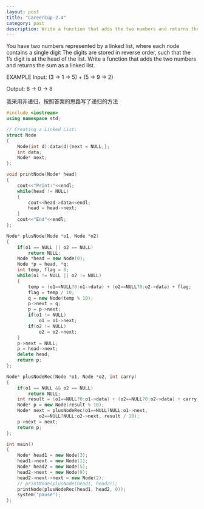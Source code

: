 ```yaml
---
layout: post
title: "CareerCup-2.4"
category: past
description: Write a function that adds the two numbers and returns the sum as a linked list.
---
```

You have two numbers represented by a linked list, where each node contains a single digit The digits are stored in reverse order, such that the 1’s digit is at the head of the list. Write a function that adds the two numbers and returns the sum as a linked list.

EXAMPLE Input: (3 -> 1 -> 5) + (5 -> 9 -> 2)

Output: 8 -> 0 -> 8

我采用非递归，按照答案的思路写了递归的方法

```cpp
#include <iostream>
using namespace std;

// Creating a Linked List:
struct Node
{
    Node(int d):data(d){next = NULL;};
    int data;
    Node* next;
};

void printNode(Node* head)
{
    cout<<"Print:"<<endl;
    while(head != NULL)
    {
        cout<<head->data<<endl;
        head = head->next;
    }
    cout<<"End"<<endl;
};

Node* plusNode(Node *o1, Node *o2)
{
    if(o1 == NULL || o2 == NULL)
        return NULL;
    Node *head = new Node(0);
    Node *p = head, *q;
    int temp, flag = 0;
    while(o1 != NULL || o2 != NULL)
    {
        temp = (o1==NULL?0:o1->data) + (o2==NULL?0:o2->data) + flag;
        flag = temp / 10;
        q = new Node(temp % 10);
        p->next = q;
        p = p->next;
        if(o1 != NULL)
            o1 = o1->next;
        if(o2 != NULL)
            o2 = o2->next;
    }
    p->next = NULL;
    p = head->next;
    delete head;
    return p;  
};

Node* plusNodeRec(Node *o1, Node *o2, int carry)
{
    if(o1 == NULL && o2 == NULL)
        return NULL;
    int result = (o1==NULL?0:o1->data) + (o2==NULL?0:o2->data) + carry;
    Node* p = new Node(result % 10);
    Node* next = plusNodeRec(o1==NULL?NULL:o1->next, 
            o2==NULL?NULL:o2->next, result / 10);
    p->next = next;
    return p;
};

int main()
{
    Node* head1 = new Node(3);
    head1->next = new Node(1);
    Node* head2 = new Node(5);
    head2->next = new Node(9);
    head2->next->next = new Node(2);
    // printNode(plusNode(head1, head2));
    printNode(plusNodeRec(head1, head2, 0));
    system("pause"); 
};
```







